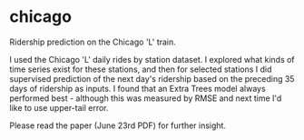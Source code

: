 # chicago
Ridership prediction on the Chicago 'L' train.

I used the Chicago 'L' daily rides by station dataset. I explored what kinds of time series exist for these stations, and then for selected stations I did supervised prediction of the next day's ridership based on the preceding 35 days of ridership as inputs. I found that an Extra Trees model always performed best - although this was measured by RMSE and next time I'd like to use upper-tail error.

Please read the paper (June 23rd PDF) for further insight.

